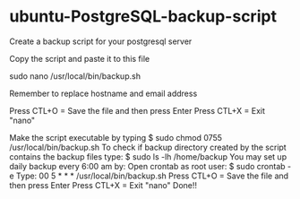 # ubuntu-PostgreSQL-backup-script
Create a backup script for your postgresql server

Copy the script and paste it to this file

sudo nano /usr/local/bin/backup.sh

Remember to replace hostname and email address

Press CTL+O	= Save the file and then press Enter
Press CTL+X	= Exit "nano"

Make the script executable by typing $ sudo chmod 0755  /usr/local/bin/backup.sh
To check if backup directory created by the script contains the backup files type: $ sudo ls -lh /home/backup
You may set up daily backup every 6:00 am by:
Open crontab as root user: $ sudo crontab -e
Type: 00 5 * * * /usr/local/bin/backup.sh
Press CTL+O	= Save the file and then press Enter
Press CTL+X	= Exit "nano"
Done!!
